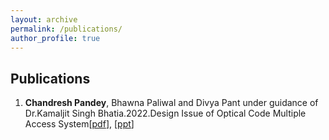```yaml
---
layout: archive
permalink: /publications/
author_profile: true
---
```


<h2>  Publications </h2>

1. **Chandresh Pandey**, Bhawna Paliwal and Divya Pant under guidance of Dr.Kamaljit Singh Bhatia.2022.Design Issue of Optical Code Multiple Access System[[pdf](https://github.com/chinu-2000/chandresh-pandey.github.io/blob/main/files/ocdma.pdf)],  [[ppt](https://github.com/chinu-2000/chandresh-pandey.github.io/blob/main/files/ocdma.pptx)]
